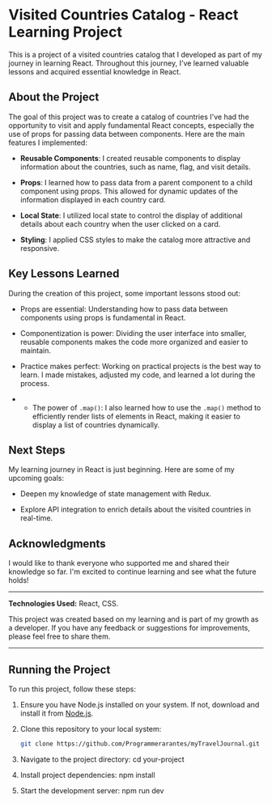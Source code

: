 # Visited Countries Catalog - React Learning Project

This is a project of a visited countries catalog that I developed as part of my journey in learning React. Throughout this journey, I've learned valuable lessons and acquired essential knowledge in React.

## About the Project

The goal of this project was to create a catalog of countries I've had the opportunity to visit and apply fundamental React concepts, especially the use of props for passing data between components. Here are the main features I implemented:

- **Reusable Components**: I created reusable components to display information about the countries, such as name, flag, and visit details.

- **Props**: I learned how to pass data from a parent component to a child component using props. This allowed for dynamic updates of the information displayed in each country card.

- **Local State**: I utilized local state to control the display of additional details about each country when the user clicked on a card.

- **Styling**: I applied CSS styles to make the catalog more attractive and responsive.

## Key Lessons Learned

During the creation of this project, some important lessons stood out:

- Props are essential: Understanding how to pass data between components using props is fundamental in React.

- Componentization is power: Dividing the user interface into smaller, reusable components makes the code more organized and easier to maintain.

- Practice makes perfect: Working on practical projects is the best way to learn. I made mistakes, adjusted my code, and learned a lot during the process.

- - The power of `.map()`: I also learned how to use the `.map()` method to efficiently render lists of elements in React, making it easier to display a list of countries dynamically.

## Next Steps

My learning journey in React is just beginning. Here are some of my upcoming goals:

- Deepen my knowledge of state management with Redux.

- Explore API integration to enrich details about the visited countries in real-time.

## Acknowledgments

I would like to thank everyone who supported me and shared their knowledge so far. I'm excited to continue learning and see what the future holds!

---

**Technologies Used:** React, CSS.

This project was created based on my learning and is part of my growth as a developer. If you have any feedback or suggestions for improvements, please feel free to share them.

---

## Running the Project

To run this project, follow these steps:

1. Ensure you have Node.js installed on your system. If not, download and install it from [Node.js](https://nodejs.org/).

2. Clone this repository to your local system:

   ```bash
   git clone https://github.com/Programmerarantes/myTravelJournal.git


3. Navigate to the project directory: cd your-project
4. Install project dependencies: npm install
5. Start the development server: npm run dev


